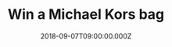 ---
campaign-uuid: "c-ccc3815a-0fca-458a-ba47-ee7b05acfbff"
type: "Preview"
category: "Gifts"
date: "2018-09-07T09:00:00.000Z"
end-date: "2018-11-07T23:59:00.000Z"
disable-form: false
is_promoted: true
has_entry_page: true
title: "Win a Michael Kors bag"
competition-description: "<p>In need to renew your bags for summer? Michael Kors is\
  \ the right place for you. And today, we are offering one lucky winner the chance\
  \ to win an amazing bag from  the world-renowned & award-winning designer of luxury\
  \ accessories, Michael Kors.\r\n<p>Treat yourself to something nice, with Michael\
  \ Kors you can.</p>"
hero-header: "Win a Michael Kors bag"
terms-confirmation: "N/A"
banner-img: "https://assets.expresslyapp.com/asset-6ee6abb6-df19-4c5f-bd6c-772bd20eeae5.jpg"
logo-left-href: "http://michaelkors.com"
logo-left-image: "https://assets.expresslyapp.com/253a27e1-f041-459f-b4d0-81bf16afa6c3-thumb.png"
logo-left-title: "Michael Kors"
bg-image-hero: "https://assets.expresslyapp.com/asset-ef3d2bfd-e6d7-4f17-a111-69a206c3d5cc.jpg"
bg-image-first: "https://assets.expresslyapp.com/asset-e3bca496-5a6e-42b1-ada7-5d48b746e7f0.jpg"
bg-image-second: "https://assets.expresslyapp.com/asset-97380cdc-c1d1-40fe-aff1-b39b7b7126eb.jpg"
section1-content: "<p>Behind this burgeoning empire stands a singular designer with\
  \ an innate sense of glamour and an unfailing eye for timeless chic.</p>\r\n<p>Wholly\
  \ dedicated to a vision of style that is as sophisticated as it is indulgent, as\
  \ iconic as it is modern, he has created an enduring luxury lifestyle empire with\
  \ a global reach.</p>"
section2-content: "<p>Treat yourself with something nice, treat yourself with this\
  \ elegant and luxury bag from Michael Kors.</p>\r\n<p>Every woman deserves to stand\
  \ out and with Michael Kors you can.</p>"
entry-title: "Win a Michael Kors bag"
entry-content: "Enter the draw to win Michael Kors bag by completing the form below\
  \ before 23:59 on 7th of November 2018."
has-winner: false
prize-description: "Michael Kors bag"
special-conditions: "Multiple entries are allowed up to one every day."
---